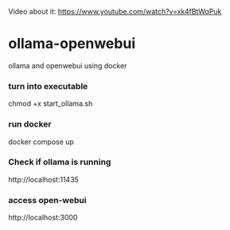 Video about it:
https://www.youtube.com/watch?v=xk4fBtWqPuk

# ollama-openwebui
ollama and openwebui using docker

### turn into executable
chmod +x start_ollama.sh
### run docker
docker compose up

### Check if ollama is running
http://localhost:11435

### access open-webui
http://localhost:3000
